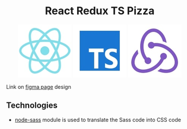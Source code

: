 <h1 align="center">
  React Redux TS Pizza
</h1>

<p align="center">
    <img alt="react-logo" src="./screenshots/icon-react.jpg" title="react-logo"/>
    <img alt="type-script-logo" src="./screenshots/icons-typescript.jpg" title="type-script-logo"/>
    <img alt="redux-logo" src="./screenshots/icon-redux.jpg" title="redux-logo"/>
</p>


Link on [figma page](https://www.figma.com/file/wWUnQwvRDWBfPx1v1pCAfO/React-Pizza?node-id=0%3A1) design


## Technologies

- [node-sass](https://github.com/sass/node-sass) module is used to translate the Sass code into CSS code



